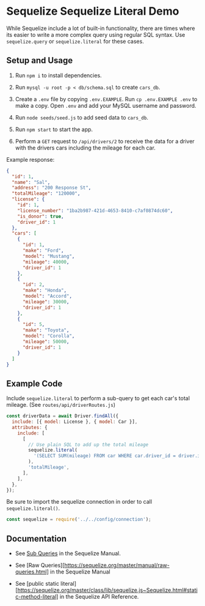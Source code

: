 # Sequelize Sequelize Literal Demo

While Sequelize include a lot of built-in functionality, there are times where its easier to write a more complex query using regular SQL syntax. Use `sequelize.query` or `sequelize.literal` for these cases.

## Setup and Usage

1. Run `npm i` to install dependencies.

2. Run `mysql -u root -p < db/schema.sql` to create `cars_db`.

3. Create a `.env` file by copying `.env.EXAMPLE`. Run `cp .env.EXAMPLE .env` to make a copy. Open `.env` and add your MySQL username and password.

4. Run `node seeds/seed.js` to add seed data to `cars_db`.

5. Run `npm start` to start the app.

6. Perform a `GET` request to `/api/drivers/2` to receive the data for a driver with the drivers cars including the mileage for each car. 

  Example response:
  ```json
  {
    "id": 1,
    "name": "Sal",
    "address": "200 Response St",
    "totalMileage": "120000",
    "license": {
      "id": 1,
      "license_number": "1ba2b987-421d-4653-8410-c7af0874dc60",
      "is_donor": true,
      "driver_id": 1
    },
    "cars": [
      {
        "id": 1,
        "make": "Ford",
        "model": "Mustang",
        "mileage": 40000,
        "driver_id": 1
      },
      {
        "id": 2,
        "make": "Honda",
        "model": "Accord",
        "mileage": 30000,
        "driver_id": 1
      },
      {
        "id": 5,
        "make": "Toyota",
        "model": "Corolla",
        "mileage": 50000,
        "driver_id": 1
      }
    ]
  }
  ```

## Example Code

Include `sequelize.literal` to perform a sub-query to get each car's total mileage. (See `routes/api/driverRoutes.js`)

```js
const driverData = await Driver.findAll({
  include: [{ model: License }, { model: Car }],
  attributes: {
    include: [
      [
        // Use plain SQL to add up the total mileage
        sequelize.literal(
          '(SELECT SUM(mileage) FROM car WHERE car.driver_id = driver.id)'
        ),
        'totalMileage',
      ],
    ],
  },
});
```

Be sure to import the sequelize connection in order to call `sequelize.literal()`.

```js
const sequelize = require('../../config/connection');
```

## Documentation

- See [Sub Queries](https://sequelize.org/master/manual/sub-queries.html) in the Sequelize Manual.

- See [Raw Queries][https://sequelize.org/master/manual/raw-queries.html] in the Sequelize Manual

- See [public static literal][https://sequelize.org/master/class/lib/sequelize.js~Sequelize.html#static-method-literal] in the Sequelize API Reference.

